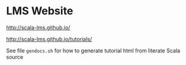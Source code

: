 LMS Website
===========

http://scala-lms.github.io/

http://scala-lms.github.io/tutorials/

See file `gendocs.sh` for how to generate tutorial html from literate Scala source